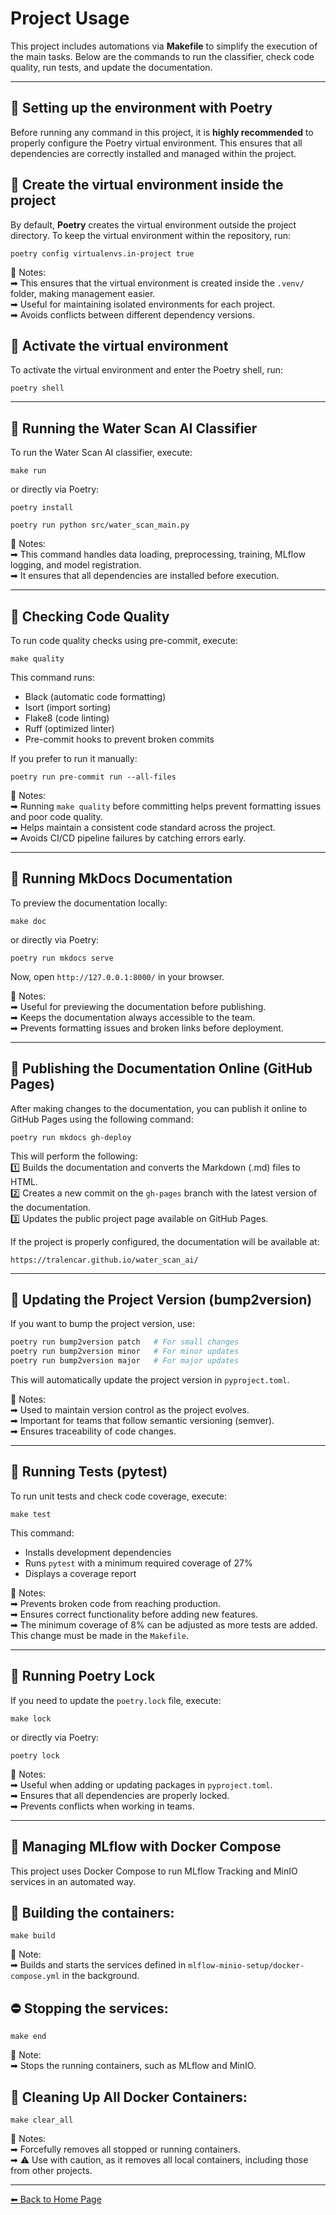# Project Usage

This project includes automations via **Makefile** to simplify the execution of the main tasks. Below are the commands to run the classifier, check code quality, run tests, and update the documentation.

---

## 🔹 **Setting up the environment with Poetry**

Before running any command in this project, it is **highly recommended** to properly configure the Poetry virtual environment. This ensures that all dependencies are correctly installed and managed within the project.

## 🔹 **Create the virtual environment inside the project**

By default, **Poetry** creates the virtual environment outside the project directory. To keep the virtual environment within the repository, run:

`poetry config virtualenvs.in-project true`

📌 Notes: <br>
➡ This ensures that the virtual environment is created inside the `.venv/` folder, making management easier. <br>
➡ Useful for maintaining isolated environments for each project. <br>
➡ Avoids conflicts between different dependency versions.

## 🔹 **Activate the virtual environment**

To activate the virtual environment and enter the Poetry shell, run:

`poetry shell`

---

## 🔹 **Running the Water Scan AI Classifier**

To run the Water Scan AI classifier, execute:

`make run`

or directly via Poetry:

`poetry install`

`poetry run python src/water_scan_main.py`

📌 Notes: <br>
➡ This command handles data loading, preprocessing, training, MLflow logging, and model registration. <br>
➡ It ensures that all dependencies are installed before execution.

---

## 🔹 Checking Code Quality

To run code quality checks using pre-commit, execute:

`make quality`

This command runs:

* Black (automatic code formatting)
* Isort (import sorting)
* Flake8 (code linting)
* Ruff (optimized linter)
* Pre-commit hooks to prevent broken commits

If you prefer to run it manually:

`poetry run pre-commit run --all-files`

📌 Notes: <br>
➡ Running `make quality` before committing helps prevent formatting issues and poor code quality. <br>
➡ Helps maintain a consistent code standard across the project. <br>
➡ Avoids CI/CD pipeline failures by catching errors early.

---

## 🔹 Running MkDocs Documentation

To preview the documentation locally:

`make doc`

or directly via Poetry:

`poetry run mkdocs serve`

Now, open `http://127.0.0.1:8000/` in your browser.

📌 Notes: <br>
➡ Useful for previewing the documentation before publishing. <br>
➡ Keeps the documentation always accessible to the team. <br>
➡ Prevents formatting issues and broken links before deployment. <br>

---

## 🔹 Publishing the Documentation Online (GitHub Pages)

After making changes to the documentation, you can publish it online to GitHub Pages using the following command:

`poetry run mkdocs gh-deploy`

This will perform the following: <br>
1️⃣ Builds the documentation and converts the Markdown (.md) files to HTML. <br>
2️⃣ Creates a new commit on the `gh-pages` branch with the latest version of the documentation. <br>
3️⃣ Updates the public project page available on GitHub Pages. <br>

If the project is properly configured, the documentation will be available at:

`https://tralencar.github.io/water_scan_ai/`

---

## 🔹 Updating the Project Version (bump2version)

If you want to bump the project version, use:

```bash
poetry run bump2version patch   # For small changes
poetry run bump2version minor   # For minor updates
poetry run bump2version major   # For major updates
```

This will automatically update the project version in `pyproject.toml`.

📌 Notes: <br>
➡ Used to maintain version control as the project evolves. <br>
➡ Important for teams that follow semantic versioning (semver). <br>
➡ Ensures traceability of code changes.

---

## 🔹 Running Tests (pytest)

To run unit tests and check code coverage, execute:

`make test`

This command:

* Installs development dependencies
* Runs `pytest` with a minimum required coverage of 27%
* Displays a coverage report

📌 Notes: <br>
➡ Prevents broken code from reaching production. <br>
➡ Ensures correct functionality before adding new features. <br>
➡ The minimum coverage of 8% can be adjusted as more tests are added. This change must be made in the `Makefile`.

---

## 🔹 Running Poetry Lock

If you need to update the `poetry.lock` file, execute:

`make lock`

or directly via Poetry:

`poetry lock`

📌 Notes: <br>
➡ Useful when adding or updating packages in `pyproject.toml`. <br>
➡ Ensures that all dependencies are properly locked. <br>
➡ Prevents conflicts when working in teams.

---

## 🔹 Managing MLflow with Docker Compose

This project uses Docker Compose to run MLflow Tracking and MinIO services in an automated way. <br>

## 🔧 Building the containers:

`make build`

📌 Note: <br>
➡ Builds and starts the services defined in `mlflow-minio-setup/docker-compose.yml` in the background.

## ⛔ Stopping the services:

`make end`

📌 Note: <br>
➡ Stops the running containers, such as MLflow and MinIO.

## 🧹 Cleaning Up All Docker Containers:

`make clear_all`

📌 Notes: <br>
➡ Forcefully removes all stopped or running containers. <br>
➡ ⚠ Use with caution, as it removes all local containers, including those from other projects. <br>

---

[⬅ Back to Home Page](index.md)
